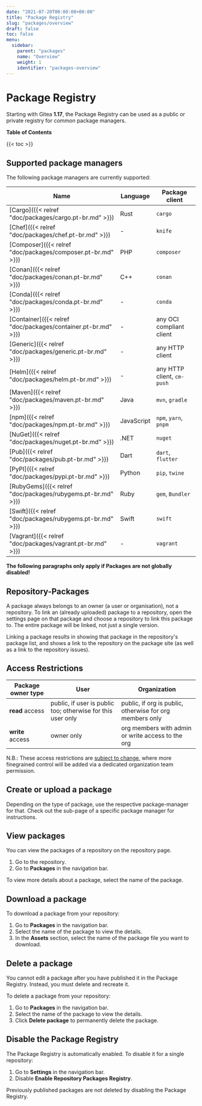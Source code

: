 ```yaml
---
date: "2021-07-20T00:00:00+00:00"
title: "Package Registry"
slug: "packages/overview"
draft: false
toc: false
menu:
  sidebar:
    parent: "packages"
    name: "Overview"
    weight: 1
    identifier: "packages-overview"
---
```


# Package Registry

Starting with Gitea **1.17**, the Package Registry can be used as a public or private registry for common package managers.

**Table of Contents**

{{< toc >}}

## Supported package managers

The following package managers are currently supported:

| Name | Language | Package client |
| ---- | -------- | -------------- |
| [Cargo]({{< relref "doc/packages/cargo.pt-br.md" >}}) | Rust | `cargo` |
| [Chef]({{< relref "doc/packages/chef.pt-br.md" >}}) | - | `knife` |
| [Composer]({{< relref "doc/packages/composer.pt-br.md" >}}) | PHP | `composer` |
| [Conan]({{< relref "doc/packages/conan.pt-br.md" >}}) | C++ | `conan` |
| [Conda]({{< relref "doc/packages/conda.pt-br.md" >}}) | - | `conda` |
| [Container]({{< relref "doc/packages/container.pt-br.md" >}}) | - | any OCI compliant client |
| [Generic]({{< relref "doc/packages/generic.pt-br.md" >}}) | - | any HTTP client |
| [Helm]({{< relref "doc/packages/helm.pt-br.md" >}}) | - | any HTTP client, `cm-push` |
| [Maven]({{< relref "doc/packages/maven.pt-br.md" >}}) | Java | `mvn`, `gradle` |
| [npm]({{< relref "doc/packages/npm.pt-br.md" >}}) | JavaScript | `npm`, `yarn`, `pnpm` |
| [NuGet]({{< relref "doc/packages/nuget.pt-br.md" >}}) | .NET | `nuget` |
| [Pub]({{< relref "doc/packages/pub.pt-br.md" >}}) | Dart | `dart`, `flutter` |
| [PyPI]({{< relref "doc/packages/pypi.pt-br.md" >}}) | Python | `pip`, `twine` |
| [RubyGems]({{< relref "doc/packages/rubygems.pt-br.md" >}}) | Ruby | `gem`, `Bundler` |
| [Swift]({{< relref "doc/packages/rubygems.pt-br.md" >}}) | Swift | `swift` |
| [Vagrant]({{< relref "doc/packages/vagrant.pt-br.md" >}}) | - | `vagrant` |

**The following paragraphs only apply if Packages are not globally disabled!**

## Repository-Packages

A package always belongs to an owner (a user or organisation), not a repository.
To link an (already uploaded) package to a repository, open the settings page
on that package and choose a repository to link this package to.
The entire package will be linked, not just a single version.

Linking a package results in showing that package in the repository's package list,
and shows a link to the repository on the package site (as well as a link to the repository issues).

## Access Restrictions

| Package owner type | User | Organization |
|--------------------|------|--------------|
| **read** access    | public, if user is public too; otherwise for this user only | public, if org is public, otherwise for org members only |
| **write** access   | owner only | org members with admin or write access to the org |

N.B.: These access restrictions are [subject to change](https://github.com/go-gitea/gitea/issues/19270), where more finegrained control will be added via a dedicated organization team permission.

## Create or upload a package

Depending on the type of package, use the respective package-manager for that. Check out the sub-page of a specific package manager for instructions.

## View packages

You can view the packages of a repository on the repository page.

1. Go to the repository.
1. Go to **Packages** in the navigation bar.

To view more details about a package, select the name of the package.

## Download a package

To download a package from your repository:

1. Go to **Packages** in the navigation bar.
1. Select the name of the package to view the details.
1. In the **Assets** section, select the name of the package file you want to download.

## Delete a package

You cannot edit a package after you have published it in the Package Registry. Instead, you
must delete and recreate it.

To delete a package from your repository:

1. Go to **Packages** in the navigation bar.
1. Select the name of the package to view the details.
1. Click **Delete package** to permanently delete the package.

## Disable the Package Registry

The Package Registry is automatically enabled. To disable it for a single repository:

1. Go to **Settings** in the navigation bar.
1. Disable **Enable Repository Packages Registry**.

Previously published packages are not deleted by disabling the Package Registry.
